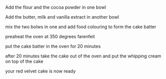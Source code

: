 Add the flour and the cocoa powder in one bowl

Add the butter, milk and vanilla extract in another bowl

mix the two bolws in one and add food colouring to form the cake batter

preaheat the oven at 350 degrees farenfeit

put the cake batter in the oven for 20 minutes

after 20 minutes take the cake out of the oven and put the whipping cream on top of the cake

your red velvet cake is now ready

